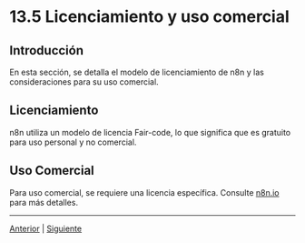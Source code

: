 # 13.5 Licenciamiento y uso comercial

## Introducción

En esta sección, se detalla el modelo de licenciamiento de n8n y las consideraciones para su uso comercial.

## Licenciamiento

n8n utiliza un modelo de licencia Fair-code, lo que significa que es gratuito para uso personal y no comercial.

## Uso Comercial

Para uso comercial, se requiere una licencia específica. Consulte [n8n.io](https://n8n.io) para más detalles.

---

[Anterior](13.4.%20Cuadro%20de%20compatibilidad%20por%20versiones.md) | [Siguiente](#)
